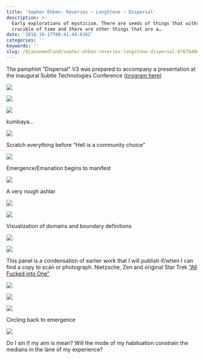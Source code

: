 ```yaml
---
title: 'Sepher Ehben: Reveries — LongStone — Dispersal'
description: >-
  Early explorations of mysticism. There are seeds of things that withstood the
  crucible of time and there are other things that are a…
date: '2018-10-17T08:41:44.636Z'
categories: ''
keywords: ''
slug: /@jasonmedland/sepher-ehben-reveries-longstone-dispersal-8767b40e7d5e
---
```


The pamphlet “Dispersal” V3 was prepared to accompany a presentation at the inaugural Subtle Technologies Conference ([program here](https://www.facebook.com/jason.medland/media_set?set=a.10153174963666892&type=3))

![](https://cdn-images-1.medium.com/max/800/1*as0FiicDsNeDdQfDp_1KvA.jpeg)

![](https://cdn-images-1.medium.com/max/800/1*3CsEgXZye8AlhjFuSNDzhA.jpeg)

![](https://cdn-images-1.medium.com/max/800/1*wP1Na7EDw0kHNqOdf89fbg.jpeg)

kumbaya…

![](https://cdn-images-1.medium.com/max/800/1*ol3wMVe6Y1LHMipfhU-rxg.jpeg)

Scratch everything before “Hell is a community choice”

![](https://cdn-images-1.medium.com/max/800/1*vr0anNK3a5G9T-mx4GnOXA.jpeg)

Emergence/Emanation begins to manifest

![](https://cdn-images-1.medium.com/max/800/1*VgCnlkeLiKWE0k1kFlch1w.jpeg)

A very rough ashlar

![](https://cdn-images-1.medium.com/max/800/1*CxQhwubvn0DnjwGJZUo5Vw.jpeg)

![](https://cdn-images-1.medium.com/max/800/1*mbCp9xZVB1XE8MaEvZC3kA.jpeg)

Visualization of domains and boundary definitions

![](https://cdn-images-1.medium.com/max/800/1*Eb_0CEIgUuBcmAnNL0TJEA.jpeg)

![](https://cdn-images-1.medium.com/max/800/1*guH3fkK6PHbVOFWmxBj2Ig.jpeg)

This panel is a condensation of earlier work that I will publish if/when I can find a copy to scan or photograph. Nietzsche, Zen and original Star Trek [“All Fucked into One”](https://youtu.be/cegdR0GiJl4)

![](https://cdn-images-1.medium.com/max/800/1*Eb_0CEIgUuBcmAnNL0TJEA.jpeg)

![](https://cdn-images-1.medium.com/max/800/1*SXgnMlGczTDXeVskVLxv3A.jpeg)

![](https://cdn-images-1.medium.com/max/800/1*D2buqVsld3oZdAMHueGG8Q.jpeg)

Circling back to emergence

![](https://cdn-images-1.medium.com/max/800/1*CjDmwn7NKusFvfUx347uPg.jpeg)

Do I sin if my aim is mean? Will the mode of my habituation constrain the medians in the lane of my experience?